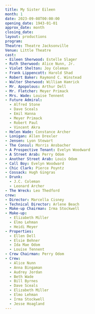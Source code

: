 ```yaml
---
title: My Sister Eileen
month: 1
date: 2023-09-08T00:00:00
opening_date: 1943-01-01
approx_date: month
closing_date:
layout: productions
program:
Theatre: Theatre Jacksonville
Venue: Little Theatre
cast:
- Eileen Sherwood: Estelle Slager
- Ruth Sherwood: Alice Nunn, Jr.
- Violet Shelton: Joy Coleman
- Frank Lippencott: Harold Shad
- Robert Baker: Raymond C. Winstead
- Walter Sherwood: William Hamrick
- Mr. Apopolous: Arthur Dell
- Mr. Fletcher: Meyer Primack
- Mrs. Wade: Louise Tennent
- Future Admiral:
  - Alfred Stone
  - Dave Sceals
  - Emil Hanna
  - Meyer Primack
  - Robert Paul
  - Vincent Akra
- Helen Wade: Constance Archer
- Lonigan: Allen Drexler
- Jensen: Lyon Stewart
- The Consul: Morris Ansbacher
- A Prospective Tenant: Evelyn Woodward
- A Street Arab: Perry Odom
- Another Street Arab: Louis Odom
- Call Boy: Evelyn Woodward
- Chic Clark: Pierce Poyntz
- Cossack: Hugh Gingras
- Drunk:
  - J.C. Coleman
  - Leonard Archer
- The Wreck: Leo Thedford
crew:
- Director: Marcella Cisney
- Technical Director: Arlene Beach
- Make-up Chairman: Irma Stockwell
- Make-up:
  - Elizabeth Miller
  - Elmo Lehman
  - Heidi Meyer
- Properties:
  - Ellen Dell
  - Elsie Behner
  - Ida Mae Odom
  - Louise Tennent
- Crew Chairman: Perry Odom
- Crew:
  - Alice Nunn
  - Anna Bingaman
  - Audrey Jordan
  - Beth Wade
  - Bill Byrnes
  - Dave Sceals
  - Elizabeth Miller
  - Elmo Lehman
  - Irma Stockwell
  - Jesse Hoagland
---
```


